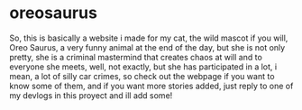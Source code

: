 # oreosaurus
So, this is basically a website i made for my cat, the wild mascot if you will, Oreo Saurus, a very funny animal at the end of the day, but she is not only pretty, she is a criminal mastermind that creates chaos at will and to everyone she meets, well, not exactly, but she has participated in a lot, i mean, a lot of silly car crimes, so check out the webpage if you want to know some of them, and if you want more stories added, just reply to one of my devlogs in this proyect and ill add some!
